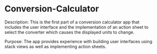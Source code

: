 # Conversion-Calculator

Description: This is the first part of a conversion calculator app that includes the user interface and the implementation of an action sheet to select the converter which causes the displayed units to change.

Purpose: The app provides experience with building user interfaces using stack views as well as implementing action sheets.
